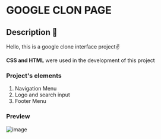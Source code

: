 # GOOGLE CLON PAGE
## Description 👀
Hello, this is a google clone interface project✌️

**CSS and HTML** were used in the development of this project 

### Project's elements
<ol>
  <li>Navigation Menu</li>
  <li>Logo and search input</li>
  <li>Footer Menu</li>
</ol>

### Preview
![image](https://github.com/dxniela/google-clon/assets/55553160/3b89fb57-8115-41d9-8f3f-552bb25735fa)

